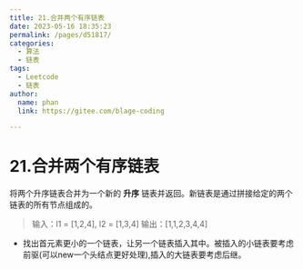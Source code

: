 ```yaml
---
title: 21.合并两个有序链表
date: 2023-05-16 18:35:23
permalink: /pages/d51817/
categories: 
  - 算法
  - 链表
tags: 
  - Leetcode
  - 链表
author: 
  name: phan
  link: https://gitee.com/blage-coding

---
```

# 21.合并两个有序链表

将两个升序链表合并为一个新的 **升序** 链表并返回。新链表是通过拼接给定的两个链表的所有节点组成的。

> 输入：l1 = [1,2,4], l2 = [1,3,4]
> 输出：[1,1,2,3,4,4]

- 找出首元素更小的一个链表，让另一个链表插入其中。被插入的小链表要考虑前驱(可以new一个头结点更好处理),插入的大链表要考虑后继。